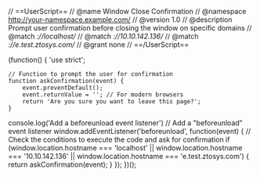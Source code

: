 // ==UserScript==
// @name         Window Close Confirmation
// @namespace    http://your-namespace.example.com/
// @version      1.0
// @description  Prompt user confirmation before closing the window on specific domains
// @match        *://localhost/*
// @match        *://10.10.142.136/*
// @match        *://e.test.ztosys.com/*
// @grant        none
// ==/UserScript==

(function() {
    'use strict';

    // Function to prompt the user for confirmation
    function askConfirmation(event) {
        event.preventDefault();
        event.returnValue = ''; // For modern browsers
        return 'Are you sure you want to leave this page?';
    }
console.log('Add a beforeunload event listener')
    // Add a "beforeunload" event listener
    window.addEventListener('beforeunload', function(event) {
        // Check the conditions to execute the code and ask for confirmation
        if (window.location.hostname === 'localhost' || window.location.hostname === '10.10.142.136' || window.location.hostname === 'e.test.ztosys.com') {
            return askConfirmation(event);
        }
    });
})();
